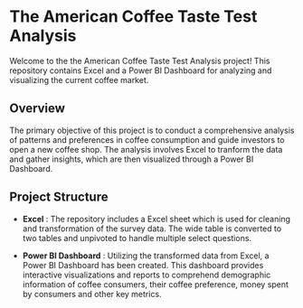 
# The American Coffee Taste Test Analysis

Welcome to the the American Coffee Taste Test Analysis project! This repository contains Excel and a Power BI Dashboard for analyzing and visualizing the current coffee market. 

## Overview

The primary objective of this project is to conduct a comprehensive analysis of patterns and preferences in coffee consumption and guide investors to open a new coffee shop. The analysis involves Excel to tranform the data and gather insights, which are then visualized through a Power BI Dashboard.

## Project Structure

- **Excel** : The repository includes a Excel sheet which is used for cleaning and transformation of the survey data. The wide table is converted to two tables and unpivoted to handle multiple select questions.

- **Power BI Dashboard** : Utilizing the transformed data from Excel, a Power BI Dashboard has been created. This dashboard provides interactive visualizations and reports to comprehend demographic information of coffee consumers, their coffee preference, money spent by consumers and other key metrics.

